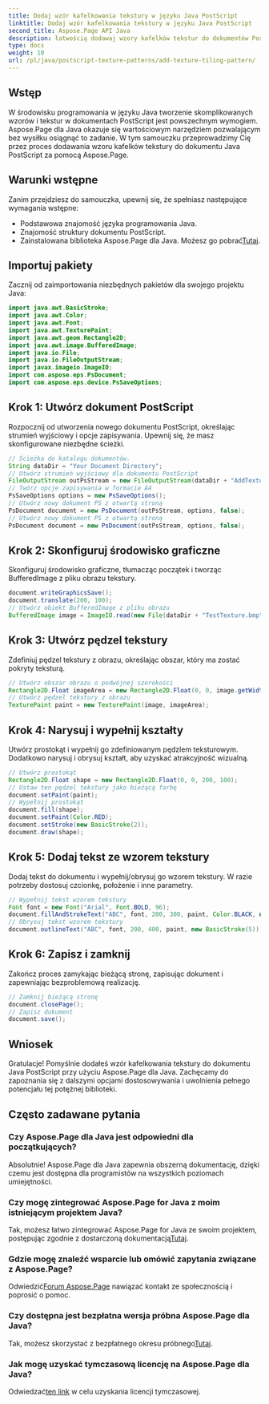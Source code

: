 ```yaml
---
title: Dodaj wzór kafelkowania tekstury w języku Java PostScript
linktitle: Dodaj wzór kafelkowania tekstury w języku Java PostScript
second_title: Aspose.Page API Java
description: łatwością dodawaj wzory kafelków tekstur do dokumentów PostScript za pomocą Aspose.Page dla Java. Zapoznaj się z naszym przewodnikiem dotyczącym bezproblemowej integracji, aby poznać kreatywne możliwości.
type: docs
weight: 10
url: /pl/java/postscript-texture-patterns/add-texture-tiling-pattern/
---
```

## Wstęp
W środowisku programowania w języku Java tworzenie skomplikowanych wzorów i tekstur w dokumentach PostScript jest powszechnym wymogiem. Aspose.Page dla Java okazuje się wartościowym narzędziem pozwalającym bez wysiłku osiągnąć to zadanie. W tym samouczku przeprowadzimy Cię przez proces dodawania wzoru kafelków tekstury do dokumentu Java PostScript za pomocą Aspose.Page.
## Warunki wstępne
Zanim przejdziesz do samouczka, upewnij się, że spełniasz następujące wymagania wstępne:
- Podstawowa znajomość języka programowania Java.
- Znajomość struktury dokumentu PostScript.
-  Zainstalowana biblioteka Aspose.Page dla Java. Możesz go pobrać[Tutaj](https://releases.aspose.com/page/java/).
## Importuj pakiety
Zacznij od zaimportowania niezbędnych pakietów dla swojego projektu Java:
```java
import java.awt.BasicStroke;
import java.awt.Color;
import java.awt.Font;
import java.awt.TexturePaint;
import java.awt.geom.Rectangle2D;
import java.awt.image.BufferedImage;
import java.io.File;
import java.io.FileOutputStream;
import javax.imageio.ImageIO;
import com.aspose.eps.PsDocument;
import com.aspose.eps.device.PsSaveOptions;
```
## Krok 1: Utwórz dokument PostScript
Rozpocznij od utworzenia nowego dokumentu PostScript, określając strumień wyjściowy i opcje zapisywania. Upewnij się, że masz skonfigurowane niezbędne ścieżki.
```java
// Ścieżka do katalogu dokumentów.
String dataDir = "Your Document Directory";
// Utwórz strumień wyjściowy dla dokumentu PostScript
FileOutputStream outPsStream = new FileOutputStream(dataDir + "AddTextureTilingPattern_outPS.ps");
// Twórz opcje zapisywania w formacie A4
PsSaveOptions options = new PsSaveOptions();
// Utwórz nowy dokument PS z otwartą stroną
PsDocument document = new PsDocument(outPsStream, options, false);
// Utwórz nowy dokument PS z otwartą stroną
PsDocument document = new PsDocument(outPsStream, options, false);
```
## Krok 2: Skonfiguruj środowisko graficzne
Skonfiguruj środowisko graficzne, tłumacząc początek i tworząc BufferedImage z pliku obrazu tekstury.
```java
document.writeGraphicsSave();
document.translate(200, 100);
// Utwórz obiekt BufferedImage z pliku obrazu
BufferedImage image = ImageIO.read(new File(dataDir + "TestTexture.bmp"));
```
## Krok 3: Utwórz pędzel tekstury
Zdefiniuj pędzel tekstury z obrazu, określając obszar, który ma zostać pokryty teksturą.
```java
// Utwórz obszar obrazu o podwójnej szerokości
Rectangle2D.Float imageArea = new Rectangle2D.Float(0, 0, image.getWidth() * 2, image.getHeight());
// Utwórz pędzel tekstury z obrazu
TexturePaint paint = new TexturePaint(image, imageArea);
```
## Krok 4: Narysuj i wypełnij kształty
Utwórz prostokąt i wypełnij go zdefiniowanym pędzlem teksturowym. Dodatkowo narysuj i obrysuj kształt, aby uzyskać atrakcyjność wizualną.
```java
// Utwórz prostokąt
Rectangle2D.Float shape = new Rectangle2D.Float(0, 0, 200, 100);
// Ustaw ten pędzel tekstury jako bieżącą farbę
document.setPaint(paint);
// Wypełnij prostokąt
document.fill(shape);
document.setPaint(Color.RED);
document.setStroke(new BasicStroke(2));
document.draw(shape);
```
## Krok 5: Dodaj tekst ze wzorem tekstury
Dodaj tekst do dokumentu i wypełnij/obrysuj go wzorem tekstury. W razie potrzeby dostosuj czcionkę, położenie i inne parametry.
```java
// Wypełnij tekst wzorem tekstury
Font font = new Font("Arial", Font.BOLD, 96);
document.fillAndStrokeText("ABC", font, 200, 300, paint, Color.BLACK, new BasicStroke(2));
// Obrysuj tekst wzorem tekstury
document.outlineText("ABC", font, 200, 400, paint, new BasicStroke(5));
```
## Krok 6: Zapisz i zamknij
Zakończ proces zamykając bieżącą stronę, zapisując dokument i zapewniając bezproblemową realizację.
```java
// Zamknij bieżącą stronę
document.closePage();
// Zapisz dokument
document.save();
```
## Wniosek
Gratulacje! Pomyślnie dodałeś wzór kafelkowania tekstury do dokumentu Java PostScript przy użyciu Aspose.Page dla Java. Zachęcamy do zapoznania się z dalszymi opcjami dostosowywania i uwolnienia pełnego potencjału tej potężnej biblioteki.

## Często zadawane pytania
### Czy Aspose.Page dla Java jest odpowiedni dla początkujących?
Absolutnie! Aspose.Page dla Java zapewnia obszerną dokumentację, dzięki czemu jest dostępna dla programistów na wszystkich poziomach umiejętności.
### Czy mogę zintegrować Aspose.Page for Java z moim istniejącym projektem Java?
 Tak, możesz łatwo zintegrować Aspose.Page for Java ze swoim projektem, postępując zgodnie z dostarczoną dokumentacją[Tutaj](https://reference.aspose.com/page/java/).
### Gdzie mogę znaleźć wsparcie lub omówić zapytania związane z Aspose.Page?
 Odwiedzić[Forum Aspose.Page](https://forum.aspose.com/c/page/39) nawiązać kontakt ze społecznością i poprosić o pomoc.
### Czy dostępna jest bezpłatna wersja próbna Aspose.Page dla Java?
 Tak, możesz skorzystać z bezpłatnego okresu próbnego[Tutaj](https://releases.aspose.com/).
### Jak mogę uzyskać tymczasową licencję na Aspose.Page dla Java?
 Odwiedzać[ten link](https://purchase.aspose.com/temporary-license/) w celu uzyskania licencji tymczasowej.